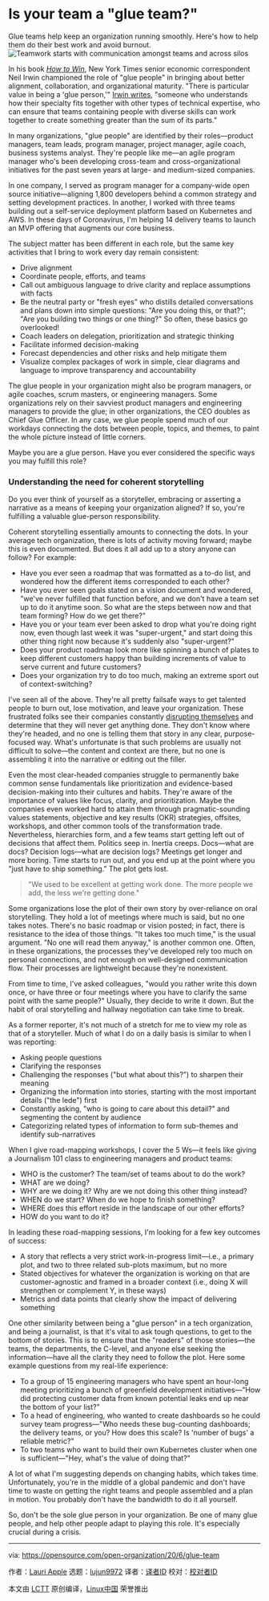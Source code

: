 [#]: collector: (lujun9972)
[#]: translator: ( )
[#]: reviewer: ( )
[#]: publisher: ( )
[#]: url: ( )
[#]: subject: (Is your team a "glue team?")
[#]: via: (https://opensource.com/open-organization/20/6/glue-team)
[#]: author: (Lauri Apple https://opensource.com/users/lapple)

Is your team a "glue team?"
======
Glue teams help keep an organization running smoothly. Here's how to
help them do their best work and avoid burnout.
![Teamwork starts with communication amongst teams and across silos][1]

In his book [_How to Win_][2], New York Times senior economic correspondent Neil Irwin championed the role of "glue people" in bringing about better alignment, collaboration, and organizational maturity. "There is particular value in being a 'glue person,'" [Irwin writes][3], "someone who understands how their specialty fits together with other types of technical expertise, who can ensure that teams containing people with diverse skills can work together to create something greater than the sum of its parts."

In many organizations, "glue people" are identified by their roles—product managers, team leads, program manager, project manager, agile coach, business systems analyst. They're people like me—an agile program manager who's been developing cross-team and cross-organizational initiatives for the past seven years at large- and medium-sized companies.

In one company, I served as program manager for a company-wide open source initiative—aligning 1,800 developers behind a common strategy and setting development practices. In another, I worked with three teams building out a self-service deployment platform based on Kubernetes and AWS. In these days of Coronavirus, I'm helping 14 delivery teams to launch an MVP offering that augments our core business.

The subject matter has been different in each role, but the same key activities that I bring to work every day remain consistent:

  * Drive alignment
  * Coordinate people, efforts, and teams
  * Call out ambiguous language to drive clarity and replace assumptions with facts
  * Be the neutral party or "fresh eyes" who distills detailed conversations and plans down into simple questions: "Are you doing this, or that?"; "Are you building two things or one thing?" So often, these basics go overlooked!
  * Coach leaders on delegation, prioritization and strategic thinking
  * Facilitate informed decision-making
  * Forecast dependencies and other risks and help mitigate them
  * Visualize complex packages of work in simple, clear diagrams and language to improve transparency and accountability



The glue people in your organization might also be program managers, or agile coaches, scrum masters, or engineering managers. Some organizations rely on their savviest product managers and engineering managers to provide the glue; in other organizations, the CEO doubles as Chief Glue Officer. In any case, we glue people spend much of our workdays connecting the dots between people, topics, and themes, to paint the whole picture instead of little corners.

Maybe you are a glue person. Have you ever considered the specific ways you may fulfill this role?

### Understanding the need for coherent storytelling

Do you ever think of yourself as a storyteller, embracing or asserting a narrative as a means of keeping your organization aligned? If so, you're fulfilling a valuable glue-person responsibility.

Coherent storytelling essentially amounts to connecting the dots. In your average tech organization, there is lots of activity moving forward; maybe this is even documented. But does it all add up to a story anyone can follow? For example:

  * Have you ever seen a roadmap that was formatted as a to-do list, and wondered how the different items corresponded to each other?
  * Have you ever seen goals stated on a vision document and wondered, "we've never fulfilled that function before, and we don't have a team set up to do it anytime soon. So what are the steps between now and that team forming? How do we get there?"
  * Have you or your team ever been asked to drop what you're doing right now, even though last week it was "super-urgent," and start doing this other thing right now because it's suddenly also "super-urgent?"
  * Does your product roadmap look more like spinning a bunch of plates to keep different customers happy than building increments of value to serve current and future customers?
  * Does your organization try to do too much, making an extreme sport out of context-switching?



I've seen all of the above. They're all pretty failsafe ways to get talented people to burn out, lose motivation, and leave your organization. These frustrated folks see their companies constantly [disrupting themselves][4] and determine that they will never get anything done. They don't know where they're headed, and no one is telling them that story in any clear, purpose-focused way. What's unfortunate is that such problems are usually not difficult to solve—the content and context are there, but no one is assembling it into the narrative or editing out the filler.

Even the most clear-headed companies struggle to permanently bake common sense fundamentals like prioritization and evidence-based decision-making into their cultures and habits. They're aware of the importance of values like focus, clarity, and prioritization. Maybe the companies even worked hard to attain them through pragmatic-sounding values statements, objective and key results (OKR) strategies, offsites, workshops, and other common tools of the transformation trade. Nevertheless, hierarchies form, and a few teams start getting left out of decisions that affect them. Politics seep in. Inertia creeps. Docs—what are docs? Decision logs—what are decision logs? Meetings get longer and more boring. Time starts to run out, and you end up at the point where you "just have to ship something." The plot gets lost.

> "We used to be excellent at getting work done. The more people we add, the less we're getting done."

Some organizations lose the plot of their own story by over-reliance on oral storytelling. They hold a lot of meetings where much is said, but no one takes notes. There's no basic roadmap or vision posted; in fact, there is resistance to the idea of those things. "It takes too much time," is the usual argument. "No one will read them anyway," is another common one. Often, in these organizations, the processes they've developed rely too much on personal connections, and not enough on well-designed communication flow. Their processes are lightweight because they're nonexistent.

From time to time, I've asked colleagues, "would you rather write this down once, or have three or four meetings where you have to clarify the same point with the same people?" Usually, they decide to write it down. But the habit of oral storytelling and hallway negotiation can take time to break.

As a former reporter, it's not much of a stretch for me to view my role as that of a storyteller. Much of what I do on a daily basis is similar to when I was reporting:

  * Asking people questions
  * Clarifying the responses
  * Challenging the responses ("but what about this?") to sharpen their meaning
  * Organizing the information into stories, starting with the most important details ("the lede") first
  * Constantly asking, "who is going to care about this detail?" and segmenting the content by audience
  * Categorizing related types of information to form sub-themes and identify sub-narratives



When I give road-mapping workshops, I cover the 5 Ws—it feels like giving a Journalism 101 class to engineering managers and product teams:

  * WHO is the customer? The team/set of teams about to do the work?
  * WHAT are we doing?
  * WHY are we doing it? Why are we not doing this other thing instead?
  * WHEN do we start? When do we hope to finish something?
  * WHERE does this effort reside in the landscape of our other efforts?
  * HOW do you want to do it?



In leading these road-mapping sessions, I'm looking for a few key outcomes of success:

  * A story that reflects a very strict work-in-progress limit—i.e., a primary plot, and two to three related sub-plots maximum, but no more
  * Stated objectives for whatever the organization is working on that are customer-agnostic and framed in a broader context (i.e., doing X will strengthen or complement Y, in these ways)
  * Metrics and data points that clearly show the impact of delivering something



One other similarity between being a "glue person" in a tech organization, and being a journalist, is that it's vital to ask tough questions, to get to the bottom of stories. This is to ensure that the "readers" of those stories—the teams, the departments, the C-level, and anyone else seeking the information—have all the clarity they need to follow the plot. Here some example questions from my real-life experience:

  * To a group of 15 engineering managers who have spent an hour-long meeting prioritizing a bunch of greenfield development initiatives—"How did protecting customer data from known potential leaks end up near the bottom of your list?"
  * To a head of engineering, who wanted to create dashboards so he could survey team progress—"Who needs these bug-counting dashboards; the delivery teams, or you? How does this scale? Is 'number of bugs' a reliable metric?"
  * To two teams who want to build their own Kubernetes cluster when one is sufficient—"Hey, what's the value of doing that?"



A lot of what I'm suggesting depends on changing habits, which takes time. Unfortunately, you're in the middle of a global pandemic and don't have time to waste on getting the right teams and people assembled and a plan in motion. You probably don't have the bandwidth to do it all yourself.

So, don't be the sole glue person in your organization. Be one of many glue people, and help other people adapt to playing this role. It's especially crucial during a crisis.

--------------------------------------------------------------------------------

via: https://opensource.com/open-organization/20/6/glue-team

作者：[Lauri Apple][a]
选题：[lujun9972][b]
译者：[译者ID](https://github.com/译者ID)
校对：[校对者ID](https://github.com/校对者ID)

本文由 [LCTT](https://github.com/LCTT/TranslateProject) 原创编译，[Linux中国](https://linux.cn/) 荣誉推出

[a]: https://opensource.com/users/lapple
[b]: https://github.com/lujun9972
[1]: https://opensource.com/sites/default/files/styles/image-full-size/public/lead-images/fistbump-team-teamwork.png?itok=WuSu8-wE (Teamwork starts with communication amongst teams and across silos)
[2]: https://www.neilirwin.com/how-to-win
[3]: https://www.theatlantic.com/ideas/archive/2019/06/its-a-winner-take-all-world-heres-how-to-get-ahead/591700/
[4]: https://barryoreilly.com/when-your-startup-cant-stop-disrupting-itself/
